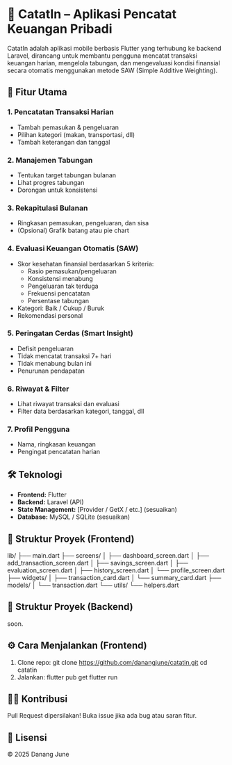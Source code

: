 # 📘 CatatIn – Aplikasi Pencatat Keuangan Pribadi

CatatIn adalah aplikasi mobile berbasis Flutter yang terhubung ke backend Laravel, dirancang untuk membantu pengguna mencatat transaksi keuangan harian, mengelola tabungan, dan mengevaluasi kondisi finansial secara otomatis menggunakan metode SAW (Simple Additive Weighting).

## 🚀 Fitur Utama

### 1. Pencatatan Transaksi Harian
- Tambah pemasukan & pengeluaran
- Pilihan kategori (makan, transportasi, dll)
- Tambah keterangan dan tanggal

### 2. Manajemen Tabungan
- Tentukan target tabungan bulanan
- Lihat progres tabungan
- Dorongan untuk konsistensi

### 3. Rekapitulasi Bulanan
- Ringkasan pemasukan, pengeluaran, dan sisa
- (Opsional) Grafik batang atau pie chart

### 4. Evaluasi Keuangan Otomatis (SAW)
- Skor kesehatan finansial berdasarkan 5 kriteria:
  - Rasio pemasukan/pengeluaran
  - Konsistensi menabung
  - Pengeluaran tak terduga
  - Frekuensi pencatatan
  - Persentase tabungan
- Kategori: Baik / Cukup / Buruk
- Rekomendasi personal

### 5. Peringatan Cerdas (Smart Insight)
- Defisit pengeluaran
- Tidak mencatat transaksi 7+ hari
- Tidak menabung bulan ini
- Penurunan pendapatan

### 6. Riwayat & Filter
- Lihat riwayat transaksi dan evaluasi
- Filter data berdasarkan kategori, tanggal, dll

### 7. Profil Pengguna
- Nama, ringkasan keuangan
- Pengingat pencatatan harian

## 🛠 Teknologi
- **Frontend:** Flutter
- **Backend:** Laravel (API)
- **State Management:** [Provider / GetX / etc.] (sesuaikan)
- **Database:** MySQL / SQLite (sesuaikan)

## 📂 Struktur Proyek (Frontend)

lib/
├── main.dart
├── screens/
│ ├── dashboard_screen.dart
│ ├── add_transaction_screen.dart
│ ├── savings_screen.dart
│ ├── evaluation_screen.dart
│ ├── history_screen.dart
│ └── profile_screen.dart
├── widgets/
│ ├── transaction_card.dart
│ └── summary_card.dart
├── models/
│ └── transaction.dart
└── utils/
└── helpers.dart

## 📂 Struktur Proyek (Backend)

soon.

## ⚙️ Cara Menjalankan (Frontend)

1. Clone repo:
   git clone https://github.com/danangjune/catatin.git
   cd catatin
2. Jalankan:
   flutter pub get
   flutter run

## 🧑‍💻 Kontribusi
Pull Request dipersilakan! Buka issue jika ada bug atau saran fitur.

## 📄 Lisensi
© 2025 Danang June
